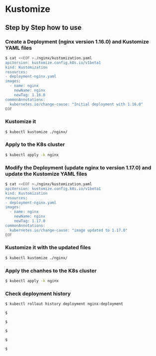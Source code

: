 # Kustomize

## Step by Step how to use

### Create a Deployment (nginx version 1.16.0) and Kustomize YAML files

```bash
$ cat <<EOF >./nginx/kustomization.yaml
apiVersion: kustomize.config.k8s.io/v1beta1
kind: Kustomization
resources:
- deployment-nginx.yaml
images:
  - name: nginx
    newName: nginx
    newTag: 1.16.0
commonAnnotations:
  kubernetes.io/change-cause: "Initial deployment with 1.16.0"
EOF
```

### Kustomize it
```bash
$ kubectl kustomize ./nginx/
```

### Apply to the K8s cluster
```bash
$ kubectl apply -k nginx
```

### Modify the Deployment (update nginx to version 1.17.0) and update the Kustomize YAML files

```bash
$ cat <<EOF >./nginx/kustomization.yaml
apiVersion: kustomize.config.k8s.io/v1beta1
kind: Kustomization
resources:
- deployment-nginx.yaml
images:
  - name: nginx
    newName: nginx
    newTag: 1.17.0
commonAnnotations:
  kubernetes.io/change-cause: "image updated to 1.17.0"
EOF
```

### Kustomize it with the updated files
```bash
$ kubectl kustomize ./nginx/
```

### Apply the chanhes to the K8s cluster
```bash
$ kubectl apply -k nginx
```

### Check deployment history
```bash
$ kubectl rollout history deployment nginx-deployment
```

```bash
$ 
```

```bash
$ 
```


```bash
$ 
```


```bash
$ 
```


```bash
$ 
```






